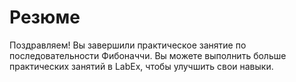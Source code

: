 # Резюме

Поздравляем! Вы завершили практическое занятие по последовательности Фибоначчи. Вы можете выполнить больше практических занятий в LabEx, чтобы улучшить свои навыки.
